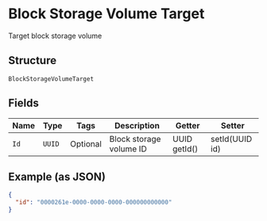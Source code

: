 
# Block Storage Volume Target

Target block storage volume

## Structure

`BlockStorageVolumeTarget`

## Fields

| Name | Type | Tags | Description | Getter | Setter |
|  --- | --- | --- | --- | --- | --- |
| `Id` | `UUID` | Optional | Block storage volume ID | UUID getId() | setId(UUID id) |

## Example (as JSON)

```json
{
  "id": "0000261e-0000-0000-0000-000000000000"
}
```

